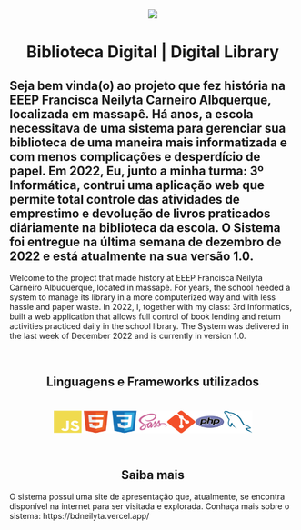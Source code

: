 <div align="center">
<img src="https://user-images.githubusercontent.com/101757815/215226396-f58a6596-28c4-461c-bea7-30b48cd4124b.png" style="width: 20rem"/>
</div>
<h1 align="center" style="font-weight: bold">
 Biblioteca Digital | Digital Library
</h1>

Seja bem vinda(o) ao projeto que fez história na EEEP Francisca Neilyta Carneiro Albquerque, localizada em massapê. Há anos, a escola necessitava de uma sistema para gerenciar sua biblioteca de uma maneira mais informatizada e com menos complicações e desperdício de papel.
Em 2022, Eu, junto a minha turma: 3º Informática, contrui uma aplicação web que permite total controle das atividades de emprestimo e devolução de livros praticados diáriamente na biblioteca da escola. O Sistema foi entregue na última semana de dezembro de 2022 e está atualmente na sua versão 1.0.
----
Welcome to the project that made history at EEEP Francisca Neilyta Carneiro Albuquerque, located in massapê. For years, the school needed a system to manage its library in a more computerized way and with less hassle and paper waste.
In 2022, I, together with my class: 3rd Informatics, built a web application that allows full control of book lending and return activities practiced daily in the school library. The System was delivered in the last week of December 2022 and is currently in version 1.0.

&nbsp;

<h2 align="center" style="font-weight: bold">

  Linguagens e Frameworks utilizados
</h2>
&nbsp;
<div align="center" style="display: inline_block">
<img align="center" alt="JavaScript icon" height="40" width="50" src="https://raw.githubusercontent.com/devicons/devicon/master/icons/javascript/javascript-plain.svg"><img align="center" alt="HTML icon" height="40" width="50" src="https://raw.githubusercontent.com/devicons/devicon/master/icons/html5/html5-original.svg"><img align="center" alt="CSS icon" height="40" width="50" src="https://raw.githubusercontent.com/devicons/devicon/master/icons/css3/css3-original.svg"><img align="center" alt="Sass icon" height="40" width="50" src="https://raw.githubusercontent.com/devicons/devicon/master/icons/sass/sass-original.svg"><img align="center" alt="Git icon" height="40" width="50" src="https://raw.githubusercontent.com/devicons/devicon/master/icons/git/git-original.svg"><img align="center" alt="PHP icon" height="40" width="50" src="https://raw.githubusercontent.com/devicons/devicon/master/icons/php/php-original.svg"><img align="center" alt="MySql icon" height="40" width="50" src="https://raw.githubusercontent.com/devicons/devicon/master/icons/mysql/mysql-original.svg">
</div>

&nbsp;

<h2 align="center" style="font-weight: bold">
  Saiba mais
</h2>
O sistema possui uma site de apresentação que, atualmente, se encontra disponível na internet para ser visitada e explorada. Conhaça mais sobre o sistema: https://bdneilyta.vercel.app/
